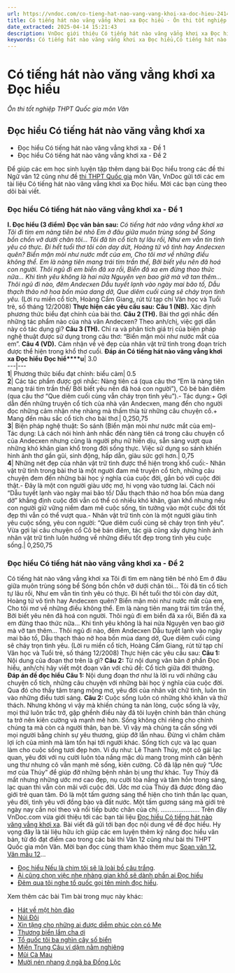 ```yaml
---
url: https://vndoc.com/co-tieng-hat-nao-vang-vang-khoi-xa-doc-hieu-241499
title: Có tiếng hát nào văng vẳng khơi xa Đọc hiểu - Ôn thi tốt nghiệp THPT Quốc gia môn Văn - VnDoc.com
date_extracted: 2025-04-14 15:21:43
description: VnDoc giới thiệu Có tiếng hát nào văng vẳng khơi xa Đọc hiểu, giúp các em học sinh nắm được cách làm đối với đề bài này, sau đây mời các em tham khảo chi tiết.
keywords: Có tiếng hát nào văng vẳng khơi xa Đọc hiểu,Có tiếng hát nào văng vẳng khơi xa,đề đọc hiểu môn ngữ văn,ôn thi thpt quốc gia môn văn,dạng bài đọc hiểu ngữ văn,ôn thi thpt quốc gia,Đọc hiểu Có tiếng hát nào văng vẳng khơi xa
---
```


# Có tiếng hát nào văng vẳng khơi xa Đọc hiểu
 _Ôn thi tốt nghiệp THPT Quốc gia môn Văn_
## Đọc hiểu Có tiếng hát nào văng vẳng khơi xa
  * Đọc hiểu Có tiếng hát nào văng vẳng khơi xa - Đề 1
  * Đọc hiểu Có tiếng hát nào văng vẳng khơi xa - Đề 2

Để giúp các em học sinh luyện tập thêm dạng bài Đọc hiểu trong các đề thi Ngữ văn 12 cũng như đề [thi THPT Quốc gia](<https://vndoc.com/thi-thpt-quoc-gia-mon-van>) môn Văn, VnDoc gửi tới các em tài liệu Có tiếng hát nào văng vẳng khơi xa Đọc hiểu. Mời các bạn cùng theo dõi bài viết.
### Đọc hiểu Có tiếng hát nào văng vẳng khơi xa - Đề 1
**I. Đọc hiểu \(3 điểm\)**
**Đọc văn bản sau:**
_Có tiếng hát nào văng vẳng khơi xa_
 _Tôi đi tìm em nàng tiên bé nhỏ_
 _Em ở đâu giữa muôn trùng sóng bể_
 _Sóng bồn chồn vỡ dưới chân tôi…_
 _Tôi đã tin cổ tích tự lâu rồi,_
_Như em vẫn tin tình yêu có thực._
_Đi hết tuổi thơ tôi còn day dứt,_
_Hoàng tử vô tình hay Andecxen quên?_
_Biển mặn mòi như nước mắt của em,_
_Cho tôi mơ về những điều không thể._
_Em là nàng tiên mang trái tim trần thế,_
_Bởi biết yêu nên đã hoá con người._
_Thôi ngủ đi em biển đã xa rồi,_
_Biển đã xa em đừng thao thức nữa…_
 _Khi tình yêu không là hai nửa_
 _Nguyên vẹn bao giờ mà vỡ tan thêm…_
 _Thôi ngủ đi nào, đêm Andecxen_
 _Dẫu tuyết lạnh vào ngày mai bão tố,_
_Dẫu thạch thảo nở hoa bốn mùa dang dở,_
_Que diêm cuối cùng sẽ cháy trọn tình yêu._
\(Lời ru miền cổ tích, Hoàng Cẩm Giang, rút từ tạp chí Văn học và Tuổi trẻ, số tháng 12/2008\)
**Thực hiện các yêu cầu sau:**
**Câu 1 \(NB\).** Xác định phương thức biểu đạt chính của bài thơ.
**Câu 2 \(TH\).** Bài thơ gợi nhắc đến những tác phẩm nào của nhà văn Andecxen? Theo anh/chị, việc gợi dẫn này có tác dụng gì?
**Câu 3 \(TH\).** Chỉ ra và phân tích giá trị của biện pháp nghệ thuật được sử dụng trong câu thơ: “Biển mặn mòi như nước mắt của em”.
**Câu 4 \(VD\).** Cảm nhận về vẻ đẹp của nhân vật trữ tình trong đoạn trích được thể hiện trong khổ thơ cuối.
**Đáp án Có tiếng hát nào văng vẳng khơi xa Đọc hiểu**
**Đọc hiể****u**|  3.0  
---|---  
**1**|  Phương thức biểu đạt chính: biểu cảm| 0.5  
**2**|  Các tác phẩm được gợi nhắc: Nàng tiên cá \(qua câu thơ “Em là nàng tiên mang trái tim trần thế/ Bởi biết yêu nên đã hoá con người”\), Cô bé bán diêm \(qua câu thơ “Que diêm cuối cùng vẫn cháy trọn tình yêu”\).\- Tác dụng:\+ Gợi dẫn đến những truyện cổ tích của nhà văn Andecxen, mang đến cho người đọc những cảm nhận nhẹ nhàng mà thấm thía từ những câu chuyện cổ.\+ Mang đến màu sắc cổ tích cho bài thơ.| 0,250,75  
**3**|  Biện pháp nghệ thuật: So sánh \(Biển mặn mòi như nước mắt của em\)\- Tác dụng: Là cách nói hình ảnh nhắc đến nàng tiên cá trong câu chuyện cổ của Andecxen nhưng cũng là người phụ nữ hiền dịu, sẵn sàng vượt qua những khó khăn gian khổ trong đời sống thực. Việc sử dụng so sánh khiến hình ảnh thơ gần gũi, sinh động, hấp dẫn, giàu sức gợi hơn.| 0,75  
**4**|  Những nét đẹp của nhân vật trữ tình được thể hiện trong khổ cuối:\- Nhân vật trữ tình trong bài thơ là một người đam mê truyện cổ tích, những câu chuyện đem đến những bài học ý nghĩa của cuộc đời, gắn bó với cuộc đời thật.\- Đây là một con người giàu ước mơ, hi vọng vào tương lai. Cách nói “Dẫu tuyết lạnh vào ngày mai bão tố/ Dẫu thạch thảo nở hoa bốn mùa dang dở” khẳng định cuộc đời vẫn có thể có nhiều khó khăn, gian khổ nhưng nếu con người giữ vững niềm đam mê cuộc sống, tin tưởng vào một cuộc đời tốt đẹp thì vẫn có thể vượt qua.\- Nhân vật trữ tình còn là một người giàu tình yêu cuộc sống, yêu con người: “Que diêm cuối cùng sẽ cháy trọn tình yêu”. Vừa gợi lại câu chuyện cổ Cô bé bán diêm, tác giả cũng xây dựng hình ảnh nhân vật trữ tình luôn hướng về những điều tốt đẹp trong tình yêu cuộc sống.| 0,250,75  
### Đọc hiểu Có tiếng hát nào văng vẳng khơi xa - Đề 2
Có tiếng hát nào văng vẳng khơi xa
Tôi đi tìm em nàng tiên bé nhỏ
Em ở đâu giữa muôn trùng sóng bể
Sóng bồn chồn vỡ dưới chân tôi…
Tôi đã tin cổ tích tự lâu rồi,
Như em vẫn tin tình yêu có thực.
Đi hết tuổi thơ tôi còn day dứt,
Hoàng tử vô tình hay Andecxen quên?
Biển mặn mòi như nước mắt của em,
Cho tôi mơ về những điều không thể.
Em là nàng tiên mang trái tim trần thế,
Bởi biết yêu nên đã hoá con người.
Thôi ngủ đi em biển đã xa rồi,
Biển đã xa em đừng thao thức nữa…
Khi tình yêu không là hai nửa
Nguyên vẹn bao giờ mà vỡ tan thêm…
Thôi ngủ đi nào, đêm Andecxen
Dẫu tuyết lạnh vào ngày mai bão tố,
Dẫu thạch thảo nở hoa bốn mùa dang dở,
Que diêm cuối cùng sẽ cháy trọn tình yêu.
\(Lời ru miền cổ tích, Hoàng Cẩm Giang, rút từ tạp chí Văn học và Tuổi trẻ, số tháng 12/2008\)
Thực hiện các yêu cầu sau:
**Câu 1:** Nội dung của đoạn thơ trên là gì?
**Câu 2:** Từ nội dung văn bản ở phần Đọc hiểu, anh/chị hãy viết một đoạn văn với chủ đề: Cổ tích giữa đời thường.
**Đáp án đề đọc hiểu**
**Câu 1:** Nội dung đoạn thơ như là lời ru với những câu chuyện cổ tích, những câu chuyện với những bài học ý nghĩa của cuộc đời. Qua đó cho thấy tâm trạng mộng mơ, yêu đời của nhân vật chữ tình, luôn tin vào những điều tươi sáng.
**Câu 2:**
Cuộc sống luôn có những khó khăn và thử thách. Nhưng không vì vậy mà khiến chúng ta nản lòng, cuộc sống là vậy, mọi thứ luôn trắc trở, gập ghềnh điều này đã tôi luyện chính bản thân chúng ta trở nên kiên cường và mạnh mẽ hơn. Sống không chỉ riêng cho chính chúng ta mà còn cả người thân, bạn bè. Vì vậy mà chúng ta cần sống với mọi người bằng chính sự yêu thương, giúp đỡ lẫn nhau. Đừng vì chăm chăm lợi ích của mình mà làm tổn hại tới người khác. Sống tích cực và lạc quan làm cho cuộc sống tươi đẹp hơn.
Ví dụ như: Lê Thanh Thúy, một cô gái lạc quan, yêu đời với nụ cười luôn tỏa nắng mặc dù mang trong mình căn bệnh ung thư nhưng cô vẫn mạnh mẽ sống, kiên cường. Cô đã lập nên quỹ “Ước mơ của Thúy” để giúp đỡ những bệnh nhân bị ung thư khác. Tuy Thúy đã mất nhưng những ước mơ cao đẹp, nụ cười tỏa nắng và tâm hồn trong sáng, lạc quan thì vẫn còn mãi với cuộc đời. Ước mơ của Thúy đã được đông đảo giới trẻ quan tâm.
Đó là một tấm gương sáng thể hiện cho tinh thần lạc quan, yêu đời, tình yêu với đồng bào và đất nước. Một tấm gương sáng mà giới trẻ ngày nay cần noi theo và nối tiếp bước chân của chị.
......................
Trên đây VnDoc.com vừa giới thiệu tới các bạn tài liệu [Đọc hiểu Có tiếng hát nào văng vẳng khơi xa](<https://vndoc.com/co-tieng-hat-nao-vang-vang-khoi-xa-doc-hieu-241499>). Bài viết đã gửi tới bạn đọc nội dung về đề đọc hiểu. Hy vọng đây là tài liệu hữu ích giúp các em luyện thêm kỹ năng đọc hiểu văn bản, từ đó đạt điểm cao trong các bài thi Văn 12 cũng như bài thi THPT Quốc gia môn Văn. Mời bạn đọc cùng tham khảo thêm mục [Soạn văn 12](<https://vndoc.com/soan-van-12-sieu-ngan>), [Văn mẫu 12](<https://vndoc.com/van-mau-12-chuyen-sau>)...
  * [Đọc hiểu Nếu là chim tôi sẽ là loài bồ câu trắng](<https://vndoc.com/neu-la-chim-toi-se-la-loai-bo-cau-trang-doc-hieu-241489>).
  * [Ai cũng chọn việc nhẹ nhàng gian khổ sẽ dành phần ai Đọc hiểu](<https://vndoc.com/ai-cung-chon-viec-nhe-nhang-gian-kho-se-danh-phan-ai-doc-hieu-241498>)
  * [Đêm qua tôi nghe tổ quốc gọi tên mình đọc hiểu](<https://vndoc.com/dem-qua-toi-nghe-to-quoc-goi-ten-minh-doc-hieu-232627>).

Xem thêm các bài Tìm bài trong mục này khác:
  * [Hát về một hòn đảo](</hat-ve-mot-hon-dao-257632>)
  * [Núi Đôi](</nui-doi-vu-cao-251967>)
  * [Xin tặng cho những ai được diễm phúc còn có Mẹ](</xin-tang-cho-nhung-ai-duoc-diem-phuc-con-co-me-256965>)
  * [Thương biển lắm cha ơi](</thuong-bien-lam-cha-oi-257021>)
  * [Tổ quốc tôi ba nghìn cây số biển](</to-quoc-toi-ba-nghin-cay-so-bien-257073>)
  * [Miền Trung Câu ví dặm nằm nghiêng](</mien-trung-cau-vi-dam-nam-nghieng-doc-hieu-241685>)
  * [Mũi Cà Mau](</mui-ca-mau-256701>)
  * [Mười nén nhang ở ngã ba Đồng Lộc](</muoi-nen-nhang-o-nga-ba-dong-loc-256972>)

